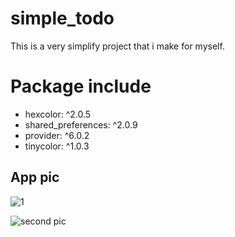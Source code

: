 

# simple_todo

This is a very simplify project that i make for myself.

# Package include
- hexcolor: ^2.0.5
- shared_preferences: ^2.0.9
- provider: ^6.0.2
- tinycolor: ^1.0.3

## App pic

![1](https://raw.githubusercontent.com/Mman7/todolist_flutter/main/assets/showcase/Screenshot_1.png)

![second pic](https://raw.githubusercontent.com/Mman7/todolist_flutter/main/assets/showcase/Screenshot_2.png)

